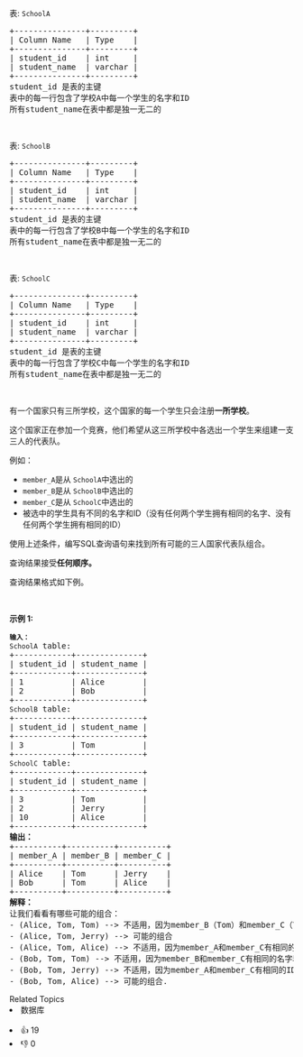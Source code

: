 <p>表: <code>SchoolA</code></p>

<pre>
+---------------+---------+
| Column Name   | Type    |
+---------------+---------+
| student_id    | int     |
| student_name  | varchar |
+---------------+---------+
student_id 是表的主键
表中的每一行包含了学校A中每一个学生的名字和ID
所有student_name在表中都是独一无二的
</pre>

<p>&nbsp;</p>

<p>表: <code>SchoolB</code></p>

<pre>
+---------------+---------+
| Column Name   | Type    |
+---------------+---------+
| student_id    | int     |
| student_name  | varchar |
+---------------+---------+
student_id 是表的主键
表中的每一行包含了学校B中每一个学生的名字和ID
所有student_name在表中都是独一无二的
</pre>

<p>&nbsp;</p>

<p>表: <code>SchoolC</code></p>

<pre>
+---------------+---------+
| Column Name   | Type    |
+---------------+---------+
| student_id    | int     |
| student_name  | varchar |
+---------------+---------+
student_id 是表的主键
表中的每一行包含了学校C中每一个学生的名字和ID
所有student_name在表中都是独一无二的
</pre>

<p>&nbsp;</p>

<p>有一个国家只有三所学校，这个国家的每一个学生只会注册<strong>一所学校</strong>。</p>

<p>这个国家正在参加一个竞赛，他们希望从这三所学校中各选出一个学生来组建一支三人的代表队。</p>

<p>例如：</p>

<ul> 
 <li><code>member_A</code>是从 <code>SchoolA</code>中选出的</li> 
 <li><code>member_B</code>是从 <code>SchoolB</code>中选出的</li> 
 <li><code>member_C</code>是从 <code>SchoolC</code>中选出的</li> 
 <li>被选中的学生具有不同的名字和ID（没有任何两个学生拥有相同的名字、没有任何两个学生拥有相同的ID）</li> 
</ul>

<p>使用上述条件，编写SQL查询语句来找到所有可能的三人国家代表队组合。</p>

<p>查询结果接受<strong>任何顺序。</strong></p>

<p>查询结果格式如下例。</p>

<p>&nbsp;</p>

<p><strong>示例 1:</strong></p>

<pre>
<span><code><strong>输入：</strong>
SchoolA</code></span> table:
+------------+--------------+
| student_id | student_name |
+------------+--------------+
| 1          | Alice        |
| 2          | Bob          |
+------------+--------------+
<span><code>SchoolB</code></span> table:
+------------+--------------+
| student_id | student_name |
+------------+--------------+
| 3          | Tom          |
+------------+--------------+
<span><code>SchoolC</code></span> table:
+------------+--------------+
| student_id | student_name |
+------------+--------------+
| 3          | Tom          |
| 2          | Jerry        |
| 10         | Alice        |
+------------+--------------+
<strong>输出：</strong>
+----------+----------+----------+
| member_A | member_B | member_C |
+----------+----------+----------+
| Alice    | Tom      | Jerry    |
| Bob      | Tom      | Alice    |
+----------+----------+----------+
<strong>解释：</strong>
让我们看看有哪些可能的组合：
- (Alice, Tom, Tom) --&gt; 不适用，因为member_B（Tom）和member_C（Tom）有相同的名字和ID
- (Alice, Tom, Jerry) --&gt; 可能的组合
- (Alice, Tom, Alice) --&gt; 不适用，因为member_A和member_C有相同的名字
- (Bob, Tom, Tom) --&gt; 不适用，因为member_B和member_C有相同的名字和ID
- (Bob, Tom, Jerry) --&gt; 不适用，因为member_A和member_C有相同的ID
- (Bob, Tom, Alice) --&gt; 可能的组合.</pre>

<div><div>Related Topics</div><div><li>数据库</li></div></div><br><div><li>👍 19</li><li>👎 0</li></div>